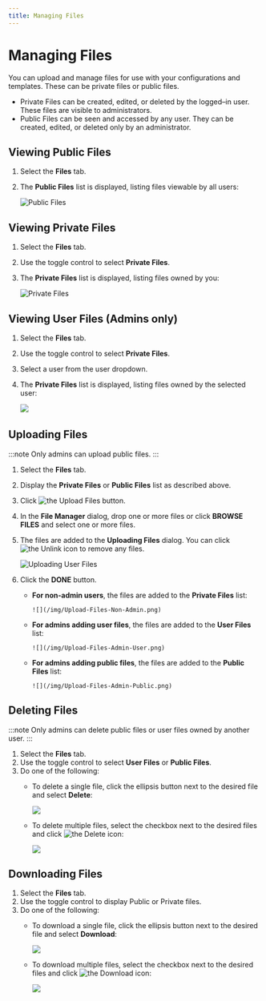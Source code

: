 ```yaml
---
title: Managing Files
---
```

# Managing Files

You can upload and manage files for use with your configurations and templates. These can be private files or public files.

* Private Files can be created, edited, or deleted by the logged–in user. These files are visible to administrators.
* Public Files can be seen and accessed by any user. They can be created, edited, or deleted only by an administrator.

## Viewing Public Files

1. Select the **Files** tab.
3. The **Public Files** list is displayed, listing files viewable by all users:

   ![Public Files](/img/Public-Files.png)

## Viewing Private Files

1. Select the **Files** tab.
2. Use the toggle control to select **Private Files**.
3. The **Private Files** list is displayed, listing files owned by you:

   ![Private Files](/img/Private-Files.png)&nbsp;

## Viewing User Files (Admins only)

1. Select the **Files** tab.
2. Use the toggle control to select **Private Files**.
3. Select a user from the user dropdown.
4. The **Private Files** list is displayed, listing files owned by the selected user:

   ![](/img/User-Files.png)&nbsp;

## Uploading Files

:::note
Only admins can upload public files.
:::

1. Select the **Files** tab.
2. Display the **Private Files** or **Public Files** list as described above.
2. Click <img src="/img/icons/Upload-Files-Button.png" className="icon" alt="the Upload Files button"/>.
3. In the **File Manager** dialog, drop one or more files or click **BROWSE FILES** and select one or more files.
4. The files are added to the **Uploading Files** dialog. You can click <img src="/img/icons/unlink.png" className="icon" alt="the Unlink icon"/> to remove any files.

   ![Uploading User Files](/img/Uploading-User-Files.png)
5. Click the **DONE** button.
   
   * **For non-admin users**, the files are added to the **Private Files** list:

         ![](/img/Upload-Files-Non-Admin.png)
   * **For admins adding user files**, the files are added to the **User Files** list:

         ![](/img/Upload-Files-Admin-User.png)
   * **For admins adding public files**, the files are added to the **Public Files** list:

         ![](/img/Upload-Files-Admin-Public.png)

## Deleting Files

:::note
Only admins can delete public files or user files owned by another user.
:::

1. Select the **Files** tab.
2. Use the toggle control to select **User Files** or **Public Files**.
3. Do one of the following:
   * To delete a single file, click the ellipsis button next to the desired file and select **Delete**:

     ![](/img/Delete-Single-File.png)
   * To delete multiple files, select the checkbox next to the desired files and click <img src="/img/icons/trash.png" className="icon" alt="the Delete icon"/>:

     ![](/img/Delete-Multiple-Files.png)

## Downloading Files

1. Select the **Files** tab.
2. Use the toggle control to display Public or Private files.
3. Do one of the following:
   * To download a single file, click the ellipsis button next to the desired file and select **Download**:

     ![](/img/Download-File.png)
   * To download multiple files, select the checkbox next to the desired files and click <img src="/img/icons/download.png" className="icon" alt="the Download icon"/>:

     ![](/img/Download-Files.png)
